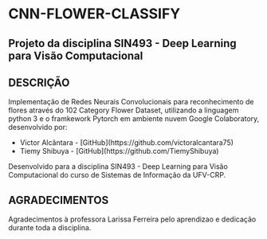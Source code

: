 # CNN-FLOWER-CLASSIFY
## Projeto da disciplina SIN493 - Deep Learning para Visão Computacional

## DESCRIÇÃO
<p>Implementação de Redes Neurais Convolucionais para reconhecimento de flores através do 102 Category Flower Dataset, utilizando a linguagem python 3 e o framkework Pytorch em ambiente nuvem Google Colaboratory, desenvolvido por: </p>
<ul>
    <li>Victor Alcântara - [GitHub](https://github.com/victoralcantara75) </li>
    <li>Tiemy Shibuya - [GitHub](https://github.com/TiemyShibuya) </li>
</ul>
<p> Desenvolvido para a disciplina SIN493 - Deep Learning para Visão Computacional do curso de Sistemas de Informação da UFV-CRP.</p>

## AGRADECIMENTOS 

<p> Agradecimentos à professora Larissa Ferreira pelo aprendizao e dedicação durante toda a disciplina.
